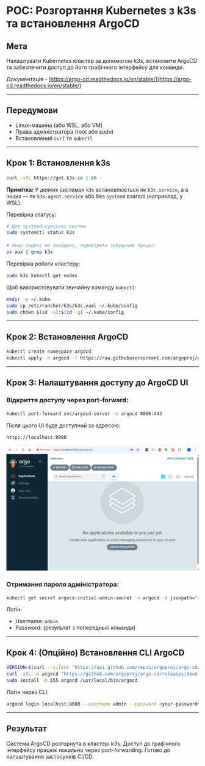 # POC: Розгортання Kubernetes з k3s та встановлення ArgoCD

## Мета
Налаштувати Kubernetes кластер за допомогою k3s, встановити ArgoCD та забезпечити доступ до його графічного інтерфейсу для команди.

Документація - [https://argo-cd.readthedocs.io/en/stable/](https://argo-cd.readthedocs.io/en/stable/) 

---

## Передумови
- Linux-машина (або WSL, або VM)
- Права адміністратора (root або sudo)
- Встановлений `curl` та `kubectl`

---

## Крок 1: Встановлення k3s
```bash
curl -sfL https://get.k3s.io | sh -
```

**Примітка:** У деяких системах `k3s` встановлюється як `k3s.service`, а в інших — як `k3s-agent.service` або без `systemd` взагалі (наприклад, у WSL).

Перевірка статусу:
```bash
# Для systemd-сумісних систем
sudo systemctl status k3s

# Якщо сервіс не знайдено, перевірити запущений процес:
ps aux | grep k3s
```

Перевірка роботи кластеру:
```bash
sudo k3s kubectl get nodes
```

Щоб використовувати звичайну команду `kubectl`:
```bash
mkdir -p ~/.kube
sudo cp /etc/rancher/k3s/k3s.yaml ~/.kube/config
sudo chown $(id -u):$(id -g) ~/.kube/config
```

---

## Крок 2: Встановлення ArgoCD
```bash
kubectl create namespace argocd
kubectl apply -n argocd -f https://raw.githubusercontent.com/argoproj/argo-cd/stable/manifests/install.yaml
```

---

## Крок 3: Налаштування доступу до ArgoCD UI

### Відкриття доступу через port-forward:
```bash
kubectl port-forward svc/argocd-server -n argocd 8080:443
```

Після цього UI буде доступний за адресою:
```
https://localhost:8080
```

![Демо](../.data/ArgoScreenShot.png)

### Отримання пароля адміністратора:
```bash
kubectl get secret argocd-initial-admin-secret -n argocd -o jsonpath="{.data.password}" | base64 -d && echo
```

Логін:
- Username: `admin`
- Password: (результат з попередньої команди)

---

## Крок 4: (Опційно) Встановлення CLI ArgoCD
```bash
VERSION=$(curl --silent "https://api.github.com/repos/argoproj/argo-cd/releases/latest" | grep -Po '"tag_name": "\K.*?(?=")')
curl -sSL -o argocd "https://github.com/argoproj/argo-cd/releases/download/${VERSION}/argocd-linux-amd64"
sudo install -m 555 argocd /usr/local/bin/argocd
```

Логін через CLI:
```bash
argocd login localhost:8080 --username admin --password <your-password> --insecure
```

---

## Результат
Система ArgoCD розгорнута в кластері k3s. Доступ до графічного інтерфейсу працює локально через port-forwarding. Готово до налаштування застосунків CI/CD.
